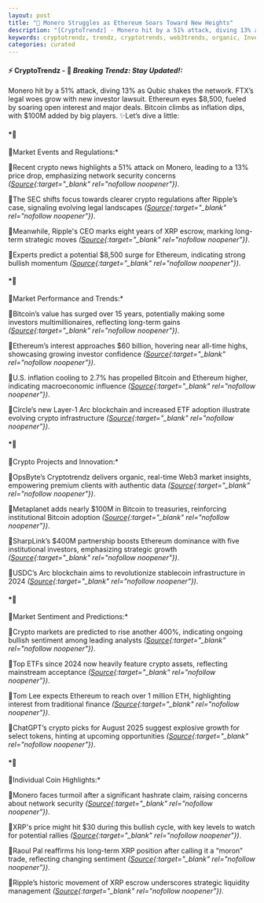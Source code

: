 ```yaml
---
layout: post
title: "🌇 Monero Struggles as Ethereum Soars Toward New Heights"
description: "[CryptoTrendz] - Monero hit by a 51% attack, diving 13% as Qubic shakes the network. FTX’s legal woes grow with new investor lawsuit. Ethereum eyes $8,500, fueled by soaring open interest and major deals. Bitcoin climbs as inflation dips, with $100M added by big players."
keywords: cryptotrendz, trendz, cryptotrends, web3trends, organic, Investors, crypto, CEO, network, CTO, Bitcoin, ETH, XRP, Ethereum, Revenue
categories: curated
---
```


#### ⚡ CryptoTrendz - 📌 *Breaking Trendz: Stay Updated!:*

Monero hit by a 51% attack, diving 13% as Qubic shakes the network. FTX’s legal woes grow with new investor lawsuit. Ethereum eyes $8,500, fueled by soaring open interest and major deals. Bitcoin climbs as inflation dips, with $100M added by big players. ✨Let’s dive a little:


#### *🔖  
🔹Market Events and Regulations:*  

🔹Recent crypto news highlights a 51% attack on Monero, leading to a 13% price drop, emphasizing network security concerns *([Source](https://s.avyag.com/nxfa){:target="_blank" rel="nofollow noopener"})*.  

🔹The SEC shifts focus towards clearer crypto regulations after Ripple’s case, signaling evolving legal landscapes *([Source](https://s.avyag.com/4ukz){:target="_blank" rel="nofollow noopener"})*.  

🔹Meanwhile, Ripple's CEO marks eight years of XRP escrow, marking long-term strategic moves *([Source](https://s.avyag.com/xzrr){:target="_blank" rel="nofollow noopener"})*.  

🔹Experts predict a potential $8,500 surge for Ethereum, indicating strong bullish momentum *([Source](https://s.avyag.com/zeep){:target="_blank" rel="nofollow noopener"})*.  

#### *🔖  
🔹Market Performance and Trends:*  

🔹Bitcoin’s value has surged over 15 years, potentially making some investors multimillionaires, reflecting long-term gains *([Source](https://s.avyag.com/x4zi){:target="_blank" rel="nofollow noopener"})*.  

🔹Ethereum’s interest approaches $60 billion, hovering near all-time highs, showcasing growing investor confidence *([Source](https://s.avyag.com/obmx){:target="_blank" rel="nofollow noopener"})*.  

🔹U.S. inflation cooling to 2.7% has propelled Bitcoin and Ethereum higher, indicating macroeconomic influence *([Source](https://s.avyag.com/yfug){:target="_blank" rel="nofollow noopener"})*.  

🔹Circle’s new Layer-1 Arc blockchain and increased ETF adoption illustrate evolving crypto infrastructure *([Source](https://s.avyag.com/0en8){:target="_blank" rel="nofollow noopener"})*.  

#### *🔖  
🔹Crypto Projects and Innovation:*  

🔹OpsByte’s Cryptotrendz delivers organic, real-time Web3 market insights, empowering premium clients with authentic data *([Source](https://s.avyag.com/newslink1){:target="_blank" rel="nofollow noopener"})*.  

🔹Metaplanet adds nearly $100M in Bitcoin to treasuries, reinforcing institutional Bitcoin adoption *([Source](https://s.avyag.com/izve){:target="_blank" rel="nofollow noopener"})*.  

🔹SharpLink’s $400M partnership boosts Ethereum dominance with five institutional investors, emphasizing strategic growth *([Source](https://s.avyag.com/jc22){:target="_blank" rel="nofollow noopener"})*.  

🔹USDC’s Arc blockchain aims to revolutionize stablecoin infrastructure in 2024 *([Source](https://s.avyag.com/0en8){:target="_blank" rel="nofollow noopener"})*.  

#### *🔖  
🔹Market Sentiment and Predictions:*  

🔹Crypto markets are predicted to rise another 400%, indicating ongoing bullish sentiment among leading analysts *([Source](https://s.avyag.com/xry1){:target="_blank" rel="nofollow noopener"})*.  

🔹Top ETFs since 2024 now heavily feature crypto assets, reflecting mainstream acceptance *([Source](https://s.avyag.com/rmmq){:target="_blank" rel="nofollow noopener"})*.  

🔹Tom Lee expects Ethereum to reach over 1 million ETH, highlighting interest from traditional finance *([Source](https://s.avyag.com/sl68){:target="_blank" rel="nofollow noopener"})*.  

🔹ChatGPT’s crypto picks for August 2025 suggest explosive growth for select tokens, hinting at upcoming opportunities *([Source](https://s.avyag.com/hpfp){:target="_blank" rel="nofollow noopener"})*.  

#### *🔖  
🔹Individual Coin Highlights:*  

🔹Monero faces turmoil after a significant hashrate claim, raising concerns about network security *([Source](https://s.avyag.com/mf42){:target="_blank" rel="nofollow noopener"})*.  

🔹XRP's price might hit $30 during this bullish cycle, with key levels to watch for potential rallies *([Source](https://s.avyag.com/rjqd){:target="_blank" rel="nofollow noopener"})*.  

🔹Raoul Pal reaffirms his long-term XRP position after calling it a “moron” trade, reflecting changing sentiment *([Source](https://s.avyag.com/xy5p){:target="_blank" rel="nofollow noopener"})*.  

🔹Ripple’s historic movement of XRP escrow underscores strategic liquidity management *([Source](https://s.avyag.com/xzrr){:target="_blank" rel="nofollow noopener"})*.